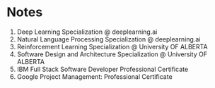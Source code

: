 # Notes
1. Deep Learning Specialization @ deeplearning.ai
2. Natural Language Processing Specialization @ deeplearning.ai
3. Reinforcement Learning Specialization @ University OF ALBERTA
4. Software Design and Architecture Specialization @ University OF ALBERTA
5. IBM Full Stack Software Developer Professional Certificate
6. Google Project Management: Professional Certificate

